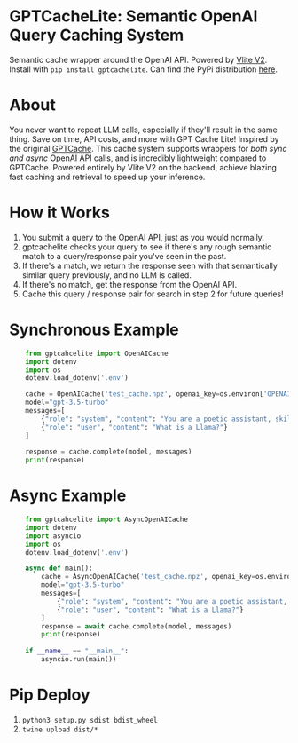 # GPTCacheLite: Semantic OpenAI Query Caching System
Semantic cache wrapper around the OpenAI API. Powered by [Vlite V2](https://github.com/raydelvecchio/vlite-v2). Install with `pip install gptcachelite`. Can find the PyPi distribution [here](https://pypi.org/project/gptcachelite/).

# About
You never want to repeat LLM calls, especially if they'll result in the same thing. Save on time, API costs, and more with GPT Cache Lite! Inspired by the
original [GPTCache](https://github.com/zilliztech/GPTCache). This cache system supports wrappers for *both sync and async* OpenAI API calls, and is incredibly
lightweight compared to GPTCache. Powered entirely by Vlite V2 on the backend, achieve blazing fast caching and retrieval to speed up your inference.

# How it Works
1. You submit a query to the OpenAI API, just as you would normally.
2. gptcachelite checks your query to see if there's any rough semantic match to a query/response pair you've seen in the past.
3. If there's a match, we return the response seen with that semantically similar query previously, and no LLM is called.
4. If there's no match, get the response from the OpenAI API.
5. Cache this query / response pair for search in step 2 for future queries!

# Synchronous Example
```python
    from gptcahcelite import OpenAICache
    import dotenv
    import os
    dotenv.load_dotenv('.env')

    cache = OpenAICache('test_cache.npz', openai_key=os.environ['OPENAI_API_KEY'])
    model="gpt-3.5-turbo"
    messages=[
        {"role": "system", "content": "You are a poetic assistant, skilled in explaining complex programming concepts with creative flair."},
        {"role": "user", "content": "What is a Llama?"}
    ]
    
    response = cache.complete(model, messages)
    print(response)
```

# Async Example
```python
    from gptcahcelite import AsyncOpenAICache
    import dotenv
    import asyncio
    import os
    dotenv.load_dotenv('.env')

    async def main():
        cache = AsyncOpenAICache('test_cache.npz', openai_key=os.environ['OPENAI_API_KEY'])
        model="gpt-3.5-turbo"
        messages=[
            {"role": "system", "content": "You are a poetic assistant, skilled in explaining complex programming concepts with creative flair."},
            {"role": "user", "content": "What is a Llama?"}
        ]
        response = await cache.complete(model, messages)
        print(response)
    
    if __name__ == "__main__":
        asyncio.run(main())
```

# Pip Deploy
1. `python3 setup.py sdist bdist_wheel`
2. `twine upload dist/*`